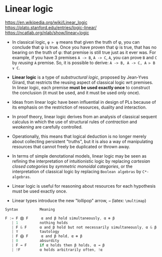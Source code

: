 # Linear logic

https://en.wikipedia.org/wiki/Linear_logic
https://plato.stanford.edu/entries/logic-linear/
https://ncatlab.org/nlab/show/linear+logic

* In classical logic, `φ ⊢ ψ` means that given the truth of φ, you can conclude that ψ is true. Once you have proven that ψ is true, that has no bearing on the truth of φ: that premise is still true just as it ever was. For example, if you have 3 premises `A -> B`, `A -> C`, `A`, you can prove `B` and `C` by *reusing* `A` premise. So, it is possible to derive: `A -> B, A -> C, A ⊢ B ∨ C`.

* **Linear logic** is a type of *substructural logic*, proposed by Jean-Yves Girard, that restricts the reusing aspect of classical logic wrt premises. In linear logic, each premise **must be used exactly once** to construct the conclusion (it must be used, and it must be used only once).

* Ideas from linear logic have been influential in design of PLs because of its emphasis on the restriction of resources, duality and interaction.

* In proof theory, linear logic derives from an analysis of classical sequent calculus in which the use of structural rules of *contraction* and *weakening* are carefully controlled.

* Operationally, this means that logical deduction is no longer merely about collecting persistent "truths", but it is also a way of manipulating resources that cannot freely be duplicated or thrown away.

* In terms of simple denotational models, linear logic may be seen as refining the interpretation of intuitionistic logic by replacing *cartesian closed categories* by *symmetric monoidal categories*, or the interpretation of classical logic by replacing `Boolean algebras` by `C*-algebras`.

* Linear logic is useful for reasoning about resources for each hypothesis must be used exactly once.

* Linear types introduce the new "lollipop" arrow, `⊸` (latex: `\multimap`)


```js
Syntax          Meaning

F := F ⨂ F      α and β hold simultaneously, α ⊗ β
   | 1          nothing holds
   | F & F      α and β hold but not necessarily simultaneously, α & β
   | ⊤          tautology
   | F ⨁ F      α and β hold, α ⊕ β
   | 0          absurdity
   | F ⊸ F      if α holds then β holds, α ⊸ β
   | !F         α holds arbitrarily often, !α
```

